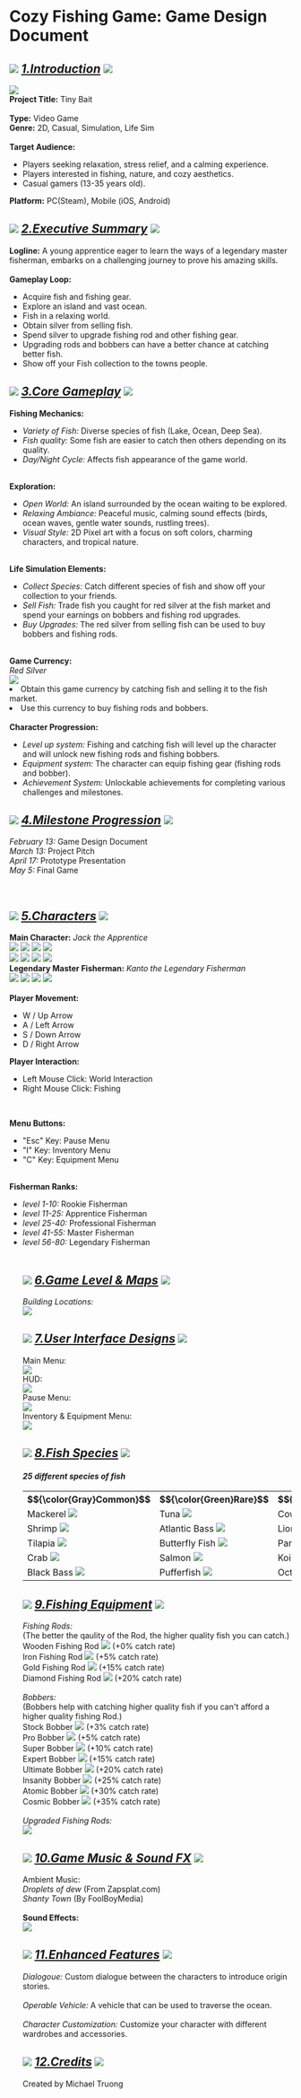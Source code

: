 # Cozy Fishing Game: Game Design Document

<h2 align = left>
<img src = "assets/torch.gif">
<u><i>1.Introduction</i></u> 
<img src = "assets/torch.gif">
</h2>

<p>
<img src = "assets/mm_Title2.png">
<br>
<b>Project Title:</b> Tiny Bait
<br>
<br>
<b>Type:</b> Video Game
<br>
<b>Genre:</b> 2D, Casual, Simulation, Life Sim
<br>
<br>
<b>Target Audience:</b> 
<ul>
    <li>Players seeking relaxation, stress relief, and a calming experience.</li>
    <li>Players interested in fishing, nature, and cozy aesthetics.</li>
    <li>Casual gamers (13-35 years old).</li>
</ul>
<b>Platform:</b> PC(Steam), Mobile (iOS, Android)
</p>


<h2 align = left>
<img src = "assets/torch.gif">
<u><i>2.Executive Summary</i></u> 
<img src = "assets/torch.gif">
</h2>


<p>
<b>Logline:</b> A young apprentice eager to learn the ways of a legendary master 
fisherman, embarks on a challenging journey to prove his amazing skills.
<br>
<br>
    <b>Gameplay Loop:</b> 
<br>
<ul>
    <li>Acquire fish and fishing gear.</li>
    <li>Explore an island and vast ocean.</li>
    <li>Fish in a relaxing world.</li>
    <li>Obtain silver from selling fish.</li>
    <li>Spend silver to upgrade fishing rod and other fishing gear.</li>
    <li>Upgrading rods and bobbers can have a better chance at catching better fish.</li>
    <li>Show off your Fish collection to the towns people.</li>
</ul>
</p>


<h2 align = left>
<img src = "assets/torch.gif">
<u><i>3.Core Gameplay</i></u>
<img src = "assets/torch.gif">

</h2>

<p>
<b>Fishing Mechanics:</b>
<ul>
    <li><i>Variety of Fish:</i> Diverse species of fish (Lake, Ocean, Deep Sea).</li>
    <li><i>Fish quality:</i> Some fish are easier to catch then others depending on its quality.</li>
    <li><i>Day/Night Cycle:</i> Affects fish appearance of the game world.</li>
</ul>
<br>
<b>Exploration:</b> 
<ul>
    <li><i>Open World:</i> An island surrounded by the ocean waiting to be explored.</li>
    <li><i>Relaxing Ambiance:</i> Peaceful music, calming sound effects (birds, 
    ocean waves, gentle water sounds, rustling trees).</li>
    <li><i>Visual Style:</i> 2D Pixel art with a focus on soft colors, charming characters, and tropical nature.</li>
</ul>
<br>
<b>Life Simulation Elements:</b>
<ul>
    <li><i>Collect Species:</i> Catch different species of fish and show off your collection to your friends.</li>
    <li><i>Sell Fish:</i> Trade fish you caught for red silver at the fish market and spend your earnings on bobbers and fishing rod upgrades.</li>
    <li><i>Buy Upgrades:</i> The red silver from selling fish can be used to buy bobbers and fishing rods.</li>
</ul>
<br>
<b>Game Currency:</b> 
<br>
<i>Red Silver</i>
<br>
<img src = "assets/Red_Coin.gif">
<li>Obtain this game currency by catching fish and selling it to the fish market.</li>
<li>Use this currency to buy fishing rods and bobbers.</li>
<br>
<b>Character Progression:</b>
<ul>
    <li><i>Level up system:</i> Fishing and catching fish will level up the character and will unlock new fishing rods and fishing bobbers.</li>
    <li><i>Equipment system:</i> The character can equip fishing gear (fishing rods and bobber).
    </li>
    <li><i>Achievement System:</i> Unlockable achievements for completing various challenges and milestones.</li>
</ul>
</p>

<h2 align = left>
<img src = "assets/torch.gif">
<u><i>4.Milestone Progression</i></u>
<img src = "assets/torch.gif">
</h2>

<p>
<i>February 13:</i> Game Design Document
<br>
<i>March 13:</i> Project Pitch
<br>
<i>April 17:</i> Prototype Presentation
<br>
<i>May 5:</i> Final Game
</p>
<br>

<h2 align = left>
<img src = "assets/torch.gif">
<u><i>5.Characters</i></u>
<img src = "assets/torch.gif">
</h2>

<p>
<b>Main Character:</b> <i>Jack the Apprentice</i>
<br>
<img src = "assets/front_Walking_Animation.gif">
<img src = "assets/front_Fishing_Animation.gif">
<img src = "assets/back_Walking_Animation.gif">
<img src = "assets/back_Fishing_Animation.gif">
<br>
<img src = "assets/left_Walking_Animation.gif">
<img src = "assets/left_Fishing_Animation.gif">
<img src = "assets/right_Walking_Animation.gif">
<img src = "assets/right_Fishing_Animation.gif">

<br>
<b>Legendary Master Fisherman:</b> <i>Kanto the Legendary Fisherman</i>
<br>
<img src = "assets/k_Right_Walking_Animation.gif">
<img src = "assets/k_Back_Walking_Animation.gif">
<img src = "assets/k_Front_Walking_Animation.gif">
<img src = "assets/k_Left_Walking_Animation.gif">
<br>
<br>
<b>Player Movement:</b> 
<ul>
    <li>W / Up Arrow</li>
    <li>A / Left Arrow </li>
    <li>S / Down Arrow </li>
    <li>D / Right Arrow </li>
</ul>

<b>Player Interaction:</b> 
<ul>
    <li>Left Mouse Click: World Interaction</li>
    <li>Right Mouse Click: Fishing</li>
</ul>
<br>

<b>Menu Buttons:</b> 
<ul>
    <li>"Esc" Key: Pause Menu</li>
    <li>"I" Key: Inventory Menu</li>
    <li>"C" Key: Equipment Menu</li>
</ul>
<br>
<b>Fisherman Ranks:</b>
<ul>
    <li><i>level 1-10:</i> Rookie Fisherman</li>
    <li><i>level 11-25:</i> Apprentice Fisherman</li>
    <li><i>level 25-40:</i> Professional Fisherman</li>
    <li><i>level 41-55:</i> Master Fisherman</li>
    <li><i>level 56-80:</i> Legendary Fisherman</li>
<br>


<h2 align = left>
<img src = "assets/torch.gif">
<u><i>6.Game Level & Maps</i></u>
<img src = "assets/torch.gif">
</h2>
<p>
<i>Building Locations:</i>
<br>
<img src = "assets/Island_Level_Concept_1_With_location.png">
<br>

</p>

<h2 align = left>
<img src = "assets/torch.gif">
<u><i>7.User Interface Designs</i></u>
<img src = "assets/torch.gif">
</h2>

<p>
Main Menu:
<br>
<img src = "assets/main_Menu_Concept.png">
<br>
HUD:
<br>
<img src = "assets/In_Game_UI_Concept.png">
<br>
Pause Menu:
<br>
<img src = "assets/Pause_Menu.png">
<br>
Inventory & Equipment Menu:
<br>
<img src = "assets/Inventory_Menu_Concept_2.png">







</p>

<h2 align = left>
<img src = "assets/torch.gif">
<u><i>8.Fish Species</i></u>
<img src = "assets/torch.gif">
</h2>

<h4><i>25 different species of fish</i></h4>

<table>
<tr>
<th>$${\color{Gray}Common}$$</th>
<th>$${\color{Green}Rare}$$</th>
<th>$${\color{Blue}Unique}$$</th>
<th>$${\color{Purple}Elite}$$</th>
<th>$${\color{Orange}Mythic}$$</th>
</tr>
<tr>
    <td>Mackerel <img src = "assets/mackeral_Fish.png"></td>
    <td>Tuna <img src = "assets/tuna.png"></td>
    <td>Cow Fish <img src = "assets/cow_Fish.png"></td>
    <td>Clown Fish <img src = "assets/clown_Fish.png"></td>
    <td>Axolotl <img src = "assets/axolotl.png"></td>
</tr>
<tr>
    <td>Shrimp <img src ="assets/shrimp.png"></td>
    <td>Atlantic Bass <img src = "assets/atlantic_Bass.png"></td>
    <td>Lion Fish <img src = "assets/lion_Fish.png"></td>
    <td>Angel Fish <img src = "assets/angel_Fish.png"></td>
    <td>Angler Fish <img src = "assets/angler_Fish.png"></td>
</tr>
<tr>
    <td>Tilapia <img src = "assets/tilapia.png"></td>
    <td>Butterfly Fish <img src = "assets/butterfly_Fish.png"></td>
    <td>Parrot Fish <img src = "assets/parrot_Fish.png"></td>
    <td>King Salmon <img src = "assets/king_Salmon.png"></td>
    <td>Black Goldfish <img src = "assets/black_Goldfish.png"></td>

</tr>
<tr>
<td>Crab <img src = "assets/crab.png"></td>
<td>Salmon <img src ="assets/salmon.png"></td>
<td>Koi <img src = "assets/koi.png"></td>
<td>Piranha <img src = "assets/piranha.png"></td>
<td>Gray Shark <img src ="assets/gray_Shark.png">
</tr>
<tr>
<td>Black Bass <img src = "assets/black_Bass.png"></td>
<td>Pufferfish <img src = "assets/puffer_Fish.png"></td>
<td>Octopus <img src = "assets/octopus.png"></td>
<td>Eel <img src = "assets/eel.png"></td>
<td>Blue Lobster <img src = "assets/blue_Lobster.png">


</table>

<h2 align = left>
<img src = "assets/torch.gif">
<u><i>9.Fishing Equipment</i></u>
<img src = "assets/torch.gif">
</h2>
<p>
<i>Fishing Rods:</i>
<br>
(The better the qaulity of the Rod, the higher quality fish you can catch.)
<br>
Wooden Fishing Rod
<img src = "assets/wood_Rod.png"> (+0% catch rate)
<br>
Iron Fishing Rod
<img src = "assets/iron_Rod.png"> (+5% catch rate)
<br>
Gold Fishing Rod
<img src = "assets/gold_Rod.png"> (+15% catch rate)
<br>
Diamond Fishing Rod
<img src = "assets/diamond_Rod.png"> (+20% catch rate)
<br>
<br>
<i>Bobbers:</i>
<br>
(Bobbers help with catching higher quality fish if you can't afford a higher quality fishing Rod.)
<br>
Stock Bobber <img src = "assets/Bobber_1.png"> (+3% catch rate)
<br>
Pro Bobber <img src = "assets/Bobber_2.png"> (+5% catch rate)
<br>
Super Bobber <img src ="assets/Bobber_3.png"> (+10% catch rate)
<br>
Expert Bobber <img src = "assets/Bobber_4.png"> (+15% catch rate)
<br>
Ultimate Bobber <img src = "assets/Bobber_5.png"> (+20% catch rate)
<br>
Insanity Bobber <img src = "assets/Bobber_6.png"> (+25% catch rate)
<br>
Atomic Bobber <img src = "assets/Bobber_7.png"> (+30% catch rate)
<br>
Cosmic Bobber <img src = "assets/Bobber_8.png"> (+35% catch rate)
<br>
<br>
<i>Upgraded Fishing Rods:</i>
<br>
<img src = "assets/upgraded_Rods_All.png">



</p>
<h2 align = left>
<img src = "assets/torch.gif">
<u><i>10.Game Music & Sound FX</i></u>
<img src = "assets/torch.gif">
</h2>

<p>
Ambient Music:
<br>
<i>Droplets of dew</i> (From Zapsplat.com)
<br>
<i>Shanty Town</i> (By FoolBoyMedia)
<br>
<br>
<b>Sound Effects:</b>
<br>
<img src = "assets/sounds.png">
<br>


</p>

<h2 align = left>
<img src = "assets/torch.gif">
<u><i>11.Enhanced Features</i></u>
<img src = "assets/torch.gif">
</h2>
<p>
<i>Dialogoue:</i> Custom dialogue between the characters to introduce origin stories.
<br>
<br>
<i>Operable Vehicle:</i>  A vehicle that can be used to traverse the ocean.
<br>
<br>
<i>Character Customization:</i> Customize your character with different wardrobes and accessories.
</p>

</p>

<h2 align = left>
<img src = "assets/torch.gif">
<u><i>12.Credits</i></u>
<img src = "assets/torch.gif">
</h2>
<p>
Created by Michael Truong
</p>











